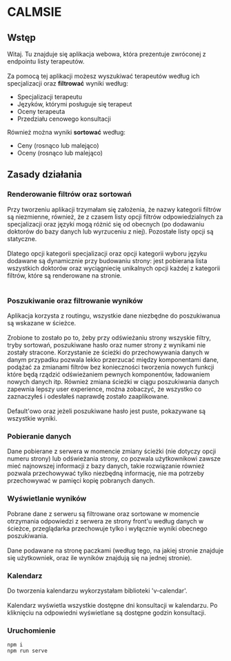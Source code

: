 # CALMSIE

## Wstęp

<p>Witaj. Tu znajduje się aplikacja webowa, która prezentuje zwróconej z endpointu listy terapeutów. 
<br><br>
Za pomocą tej aplikacji możesz wyszukiwać terapeutów według ich specjalizacji oraz <strong>filtrować</strong> wyniki według:
</p>
<ul>
  <li>Specjalizacji terapeutu</li>
  <li>Języków, którymi posługuje się terapeut</li>
  <li>Oceny terapeuta</li>
  <li>Przedziału cenowego konsultacji</li>
</ul>
<p>
Również można wyniki <strong>sortować</strong> według:  
</p>
<ul>
  <li>Ceny (rosnąco lub malejąco)</li> 
  <li>Oceny (rosnąco lub malejąco)</li> 
</ul>


## Zasady działania

### Renderowanie filtrów oraz sortowań

Przy tworzeniu aplikacji trzymałam się założenia, że nazwy kategorii filtrów są niezmienne, również, że z czasem listy opcji filtrów 
odpowiedzialnych za specjalizacji oraz języki mogą różnić się od obecnych (po dodawaniu doktorów do bazy danych lub wyrzuceniu z niej). 
Pozostałe listy opcji są statyczne.
<br><br>
Dlatego opcji kategorii specjalizacji oraz opcji kategorii wyboru języku dodawane są dynamicznie przy budowaniu strony: jest pobierana 
lista wszystkich doktorów oraz wyciągniecię unikalnych opcji każdej z kategorii filtrów, które są renderowane na stronie. 
<br><br>

### Poszukiwanie oraz filtrowanie wyników

Aplikacja korzysta z routingu, wszystkie dane niezbędne do poszukiwanua są wskazane w ścieżce. 
<br><br>
Zrobione to zostało po to, żeby przy odświeżaniu strony wszyskie filtry, tryby sortowań, poszukiwane hasło oraz numer strony z wynikami 
nie zostały stracone. Korzystanie ze ścieżki do przechowywania danych w danym przypadku pozwala lekko przerzucać między komponentami dane, 
podążać za zmianami filtrów bez konieczności tworzenia nowych funkcji które będą rządzić odświeżaniem pewnych komponentów, ładowaniem 
nowych danych itp. Również zmiana ścieżki w ciągu poszukiwania danych zapewnia lepszy user experience, można zobaczyć, że wszystko co 
zaznaczyłeś i odesłałeś naprawdę zostało zaaplikowane.
<br><br>
Default'owo oraz jeżeli poszukiwane hasło jest puste, pokazywane są wszystkie wyniki.

### Pobieranie danych

Dane pobierane z serwera w momencie zmiany ścieżki (nie dotyczy opcji numeru strony) lub odświeżania strony, co pozwala użytkownikowi
zawsze mieć najnowszej informacji z bazy danych, takie rozwiązanie również pozwala przechowywać tylko niezbędną informację, nie ma potrzeby
przechowywać w pamięci kopię pobranych danych.

### Wyświetlanie wyników

Pobrane dane z serweru są filtrowane oraz sortowane w momencie otrzymania odpowiedzi z serwera ze strony front'u według danych w ścieżce, 
przeglądarka przechowuje tylko i wyłącznie wyniki obecnego poszukiwania.
<br><br>
Dane podawane na stronę paczkami (według tego, na jakiej stronie znajduje się użytkowniek, oraz ile wyników znajdują się na jednej stronie).

### Kalendarz

Do tworzenia kalendarzu wykorzystałam biblioteki 'v-calendar'. 
<br><br>
Kalendarz wyświetla wszystkie dostępne dni konsultacji w kalendarzu. 
Po kliknięciu na odpowiedni wyświetlane są dostępne godzin konsultacji.

### Uruchomienie
```
npm i
npm run serve
```
